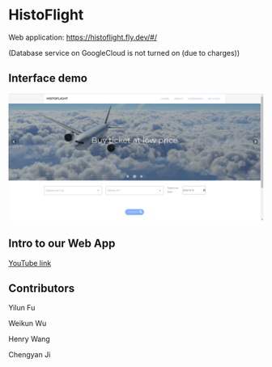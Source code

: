 # HistoFlight
Web application: https://histoflight.fly.dev/#/

(Database service on GoogleCloud is not turned on (due to charges))
## Interface demo
![image](./doc/images/interface1.png)
## Intro to our Web App
[YouTube link](https://youtu.be/BMpqUacX58w)
## Contributors
Yilun Fu

Weikun Wu

Henry Wang

Chengyan Ji
